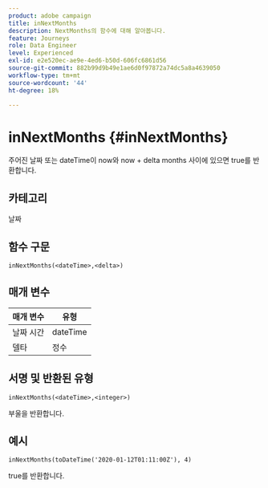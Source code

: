 ```yaml
---
product: adobe campaign
title: inNextMonths
description: NextMonths의 함수에 대해 알아봅니다.
feature: Journeys
role: Data Engineer
level: Experienced
exl-id: e2e520ec-ae9e-4ed6-b50d-606fc6861d56
source-git-commit: 882b99d9b49e1ae6d0f97872a74dc5a8a4639050
workflow-type: tm+mt
source-wordcount: '44'
ht-degree: 18%

---
```


# inNextMonths {#inNextMonths}

주어진 날짜 또는 dateTime이 now와 now + delta months 사이에 있으면 true를 반환합니다.

## 카테고리

날짜

## 함수 구문

`inNextMonths(<dateTime>,<delta>)`

## 매개 변수

| 매개 변수 | 유형 |
|-----------|------------------|
| 날짜 시간 | dateTime |
| 델타 | 정수 |

## 서명 및 반환된 유형

`inNextMonths(<dateTime>,<integer>)`

부울을 반환합니다.

## 예시

`inNextMonths(toDateTime('2020-01-12T01:11:00Z'), 4)`

true를 반환합니다.
